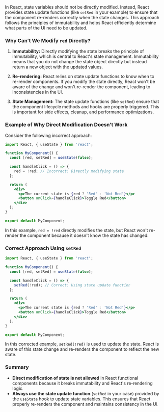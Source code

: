 In React, state variables should not be directly modified. Instead, React provides state update functions (like `setRed` in your example) to ensure that the component re-renders correctly when the state changes. This approach follows the principles of immutability and helps React efficiently determine what parts of the UI need to be updated.

### Why Can't We Modify `red` Directly?

1. **Immutability:** Directly modifying the state breaks the principle of immutability, which is central to React's state management. Immutability means that you do not change the state object directly but instead return a new object with the updated values.

2. **Re-rendering:** React relies on state update functions to know when to re-render components. If you modify the state directly, React won't be aware of the change and won't re-render the component, leading to inconsistencies in the UI.

3. **State Management:** The state update functions (like `setRed`) ensure that the component lifecycle methods and hooks are properly triggered. This is important for side effects, cleanup, and performance optimizations.

### Example of Why Direct Modification Doesn't Work

Consider the following incorrect approach:

```jsx
import React, { useState } from 'react';

function MyComponent() {
  const [red, setRed] = useState(false);

  const handleClick = () => {
    red = !red; // Incorrect: Directly modifying state
  };

  return (
    <div>
      <p>The current state is {red ? 'Red' : 'Not Red'}</p>
      <button onClick={handleClick}>Toggle Red</button>
    </div>
  );
}

export default MyComponent;
```

In this example, `red = !red` directly modifies the state, but React won't re-render the component because it doesn't know the state has changed.

### Correct Approach Using `setRed`

```jsx
import React, { useState } from 'react';

function MyComponent() {
  const [red, setRed] = useState(false);

  const handleClick = () => {
    setRed(!red); // Correct: Using state update function
  };

  return (
    <div>
      <p>The current state is {red ? 'Red' : 'Not Red'}</p>
      <button onClick={handleClick}>Toggle Red</button>
    </div>
  );
}

export default MyComponent;
```

In this corrected example, `setRed(!red)` is used to update the state. React is aware of this state change and re-renders the component to reflect the new state.

### Summary

- **Direct modification of state is not allowed** in React functional components because it breaks immutability and React's re-rendering logic.
- **Always use the state update function** (`setRed` in your case) provided by the `useState` hook to update state variables. This ensures that React properly re-renders the component and maintains consistency in the UI.